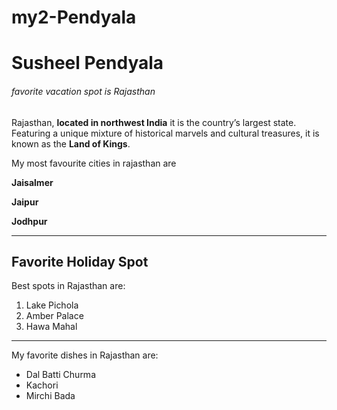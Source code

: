 # my2-Pendyala

# Susheel Pendyala

######  favorite vacation spot is Rajasthan 

Rajasthan, **located in northwest India** it is the country’s largest state. Featuring a unique mixture of historical marvels and cultural treasures, it is known as the **Land of Kings**.

My most favourite cities in rajasthan are

**Jaisalmer**

**Jaipur**

**Jodhpur**

*** 
## Favorite Holiday Spot

Best spots in Rajasthan are: 

1. Lake Pichola
2. Amber Palace
3. Hawa Mahal

***
My favorite dishes in Rajasthan are:

+ Dal Batti Churma
+ Kachori
+ Mirchi Bada







